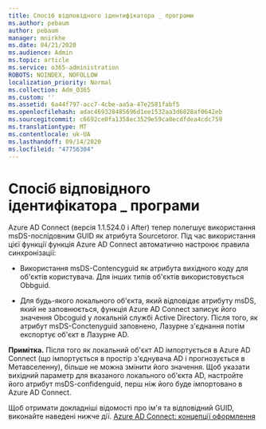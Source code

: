 ```yaml
---
title: Спосіб відповідного ідентифікатора _ програми
ms.author: pebaum
author: pebaum
manager: mnirkhe
ms.date: 04/21/2020
ms.audience: Admin
ms.topic: article
ms.service: o365-administration
ROBOTS: NOINDEX, NOFOLLOW
localization_priority: Normal
ms.collection: Adm_O365
ms.custom: ''
ms.assetid: 6a44f797-acc7-4cbe-aa5a-47e2581fabf5
ms.openlocfilehash: adac469328485696d1ee1532aa3d6828af0642eb
ms.sourcegitcommit: c6692ce0fa1358ec3529e59ca0ecdfdea4cdc759
ms.translationtype: MT
ms.contentlocale: uk-UA
ms.lasthandoff: 09/14/2020
ms.locfileid: "47756304"
---
```

# <a name="consistencyguid--sourceanchor-behavior"></a>Спосіб відповідного ідентифікатора _ програми

Azure AD Connect (версія 1.1.524.0 і After) тепер полегшує використання msDS-послідовним GUID як атрибута Sourcetoror. Під час використання цієї функції функція Azure AD Connect автоматично настроює правила синхронізації:
  
- Використання msDS-Contencyguid як атрибута вихідного коду для об'єктів користувача. Для інших типів об'єктів використовується Obbguid.
    
- Для будь-якого локального об'єкта, який відповідає атрибуту msDS, який не заповнюється, функція Azure AD Connect записує його значення Obcoguid у локальній службі Active Directory. Після того, як атрибут msDS-Conctenyguid заповнено, Лазурне з'єднання потім експортує об'єкт в Лазурне AD.
    
 **Примітка.** Після того як локальний об'єкт AD імпортується в Azure AD Connect (що імпортується в простір з'єднувача AD і прогнозується в Метавселенну), більше не можна змінити його значення. Щоб указати вихідний параметр для вказаного локального об'єкта AD, настройте його атрибут msDS-confidenguid, перш ніж його буде імпортовано в Azure AD Connect. 
  
Щоб отримати докладніші відомості про ім'я та відповідний GUID, виконайте наведені нижче дії. [Azure AD Connect: концепції оформлення](https://docs.microsoft.com/azure/active-directory/connect/active-directory-aadconnect-design-concepts)
  

